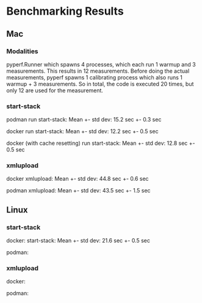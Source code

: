 # Benchmarking Results

## Mac

### Modalities

pyperf.Runner which spawns 4 processes, which each run 1 warmup and 3 measurements.
This results in 12 measurements.
Before doing the actual measurements, pyperf spawns 1 calibrating process which also runs 1 warmup + 3 measurements.
So in total, the code is executed 20 times, but only 12 are used for the measurement.

### start-stack

podman
run start-stack: Mean +- std dev: 15.2 sec +- 0.3 sec

docker
run start-stack: Mean +- std dev: 12.2 sec +- 0.5 sec

docker (with cache resetting)
run start-stack: Mean +- std dev: 12.8 sec +- 0.5 sec

### xmlupload

docker
xmlupload: Mean +- std dev: 44.8 sec +- 0.6 sec

podman
xmlupload: Mean +- std dev: 43.5 sec +- 1.5 sec

## Linux

### start-stack

docker:
start-stack: Mean +- std dev: 21.6 sec +- 0.5 sec

podman:


### xmlupload

docker:


podman:
